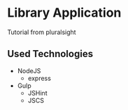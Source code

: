 # Library Application

Tutorial from pluralsight

## Used Technologies

- NodeJS
  - express
- Gulp
  - JSHint
  - JSCS
